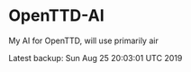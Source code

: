 # OpenTTD-AI
My AI for OpenTTD, will use primarily air

Latest backup: Sun Aug 25 20:03:01 UTC 2019
